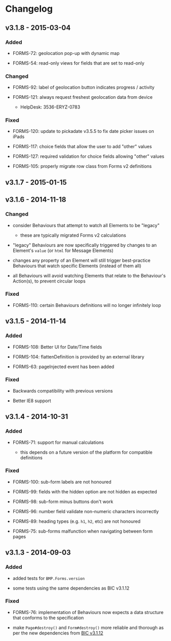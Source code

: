 # Changelog

## v3.1.8 - 2015-03-04

### Added

- FORMS-72: geolocation pop-up with dynamic map

- FORMS-54: read-only views for fields that are set to read-only

### Changed

- FORMS-92: label of geolocation button indicates progress / activity

- FORMS-121: always request freshest geolocation data from device

    - HelpDesk: 3536-ERYZ-0783

### Fixed

- FORMS-120: update to pickadate v3.5.5 to fix date picker issues on iPads

- FORMS-117: choice fields that allow the user to add "other" values

- FORMS-127: required validation for choice fields allowing "other" values

- FORMS-105: properly migrate row class from Forms v2 definitions


## v3.1.7 - 2015-01-15



## v3.1.6 - 2014-11-18

### Changed

- consider Behaviours that attempt to watch all Elements to be "legacy"

    - these are typically migrated Forms v2 calculations

- "legacy" Behaviours are now specifically triggered by changes to an Element's
  `value` (or `html` for Message Elements)

- changes any property of an Element will still trigger best-practice Behaviours
  that watch specific Elements (instead of them all)

- all Behaviours will avoid watching Elements that relate to the Behaviour's
  Action(s), to prevent circular loops


### Fixed

- FORMS-110: certain Behaviours definitions will no longer infinitely loop


## v3.1.5 - 2014-11-14

### Added

- FORMS-108: Better UI for Date/Time fields

- FORMS-104: flattenDefinition is provided by an external library

- FORMS-63: pageInjected event has been added

### Fixed

- Backwards compatibility with previous versions

- Better IE8 support


## v3.1.4 - 2014-10-31

### Added

- FORMS-71: support for manual calculations

    - this depends on a future version of the platform for compatible definitions

### Fixed

- FORMS-100: sub-form labels are not honoured

- FORMS-99: fields with the hidden option are not hidden as expected

- FORMS-98: sub-form minus buttons don't work

- FORMS-96: number field validate non-numeric characters incorrectly

- FORMS-89: heading types (e.g. `h1`, `h2`, etc) are not honoured

- FORMS-75: sub-forms malfunction when navigating between form pages


## v3.1.3 - 2014-09-03

### Added

- added tests for `BMP.Forms.version`

- some tests using the same dependencies as BIC v3.1.12

### Fixed

- FORMS-76: implementation of Behaviours now expects a data structure that
  conforms to the specification

- make `Page#destroy()` and `Form#destroy()` more reliable and thorough as per
  the new dependencies from [BIC v3.1.12](https://github.com/blinkmobile/bic-v3/releases/tag/v3.1.12)
